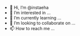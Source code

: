 - 👋 Hi, I’m @instaeha
- 👀 I’m interested in ...
- 🌱 I’m currently learning ...
- 💞️ I’m looking to collaborate on ...
- 📫 How to reach me ...

<!---
instaeha/instaeha is a ✨ special ✨ repository because its `README.md` (this file) appears on your GitHub profile.
You can click the Preview link to take a look at your changes.
--->
